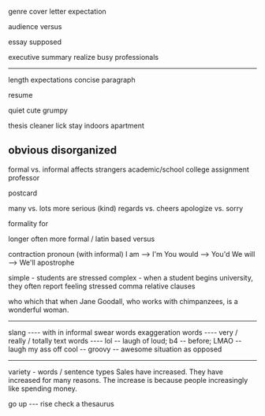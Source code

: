 genre 
cover letter
expectation

audience
versus

essay
supposed 

executive summary
realize
busy professionals

------
length expectations
concise
paragraph 

resume

quiet
cute
grumpy

thesis
cleaner
lick
stay indoors
apartment

obvious
disorganized
--------------

formal vs. informal
affects
strangers
academic/school
college
assignment
professor

postcard

many vs. lots
more serious
(kind) regards vs. cheers
apologize vs. sorry

formality for 

longer often more formal / latin based
versus

contraction pronoun   (with informal)
I am -->  I'm
You would --> You'd
We will --> We'll
apostrophe


simple - students are stressed
complex - when a student begins university, they often report feeling stressed
comma
relative clauses 

who which that when 
Jane Goodall, who works with chimpanzees, is a wonderful woman.

----------------
slang ---- with in  informal
swear words
exaggeration words ---- very / really / totally 
text words ---- lol -- laugh of loud; b4 -- before; LMAO -- laugh my ass off
cool -- groovy -- awesome
situation
as opposed

------------------

variety - words / sentence types
Sales have increased. They have increased for many reasons. The increase is because people increasingly like spending money.

go up --- rise 
check a thesaurus
